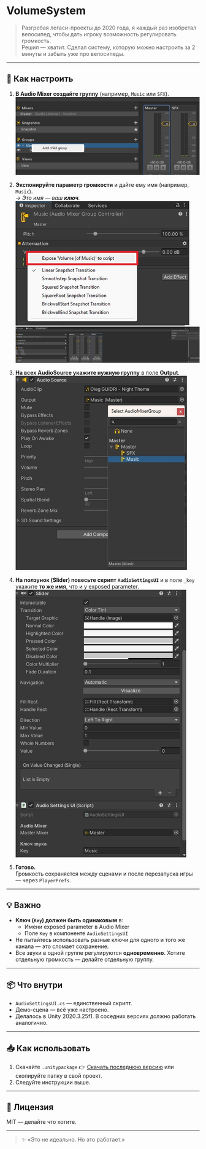 # VolumeSystem

> Разгребая легаси-проекты до 2020 года, я каждый раз изобретал велосипед, чтобы дать игроку возможность регулировать громкость.  
> Решил — хватит. Сделал систему, которую можно настроить за 2 минуты и забыть уже про велосипеды.

---

## 🔧 Как настроить

1. **В Audio Mixer создайте группу** (например, `Music` или `SFX`).  ![Screen1](Assets/SimpleAudioSystem/Screens/1AddGroup.jpg)
2. **Экспонируйте параметр громкости** и дайте ему имя (например, `Music`).  
   → *Это имя — ваш **ключ**.*  
   ![Screen2](Assets/SimpleAudioSystem/Screens/2AddExpose.jpg)
   ![Screen3](Assets/SimpleAudioSystem/Screens/3RenameExposed.jpg)

3. **На всех AudioSource укажите нужную группу** в поле **Output**.  
   ![Screen4](Assets/SimpleAudioSystem/Screens/4OutputAudioSource.jpg)

4. **На ползунок (Slider) повесьте скрипт `AudioSettingsUI`** и в поле `_key` укажите **то же имя**, что и у exposed parameter.  
   ![Screen5](Assets/SimpleAudioSystem/Screens/5AudioSettingsSlider.jpg)

5. **Готово.**  
   Громкость сохраняется между сценами и после перезапуска игры — через `PlayerPrefs`.

---

## 💡 Важно

- **Ключ (`Key`) должен быть одинаковым** в:
  - Имени exposed parameter в Audio Mixer
  - Поле `Key` в компоненте `AudioSettingsUI`
- Не пытайтесь использовать разные ключи для одного и того же канала — это сломает сохранение.
- Все звуки в одной группе регулируются **одновременно**. Хотите отдельную громкость — делайте отдельную группу.

---

## 📦 Что внутри

- `AudioSettingsUI.cs` — единственный скрипт.
- Демо-сцена — всё уже настроено.
- Делалось в Unity 2020.3.25f1. В соседних версиях должно работать аналогично.

---

## 📥 Как использовать

1. Скачайте `.unitypackage` 👉 [Скачать последнюю версию](https://github.com/Zubasty/VolumeSystem/releases) или скопируйте папку в свой проект.
2. Следуйте инструкции выше.

---

## 📄 Лицензия

MIT — делайте что хотите.

---

> ✨ «Это не идеально. Но это работает.»
